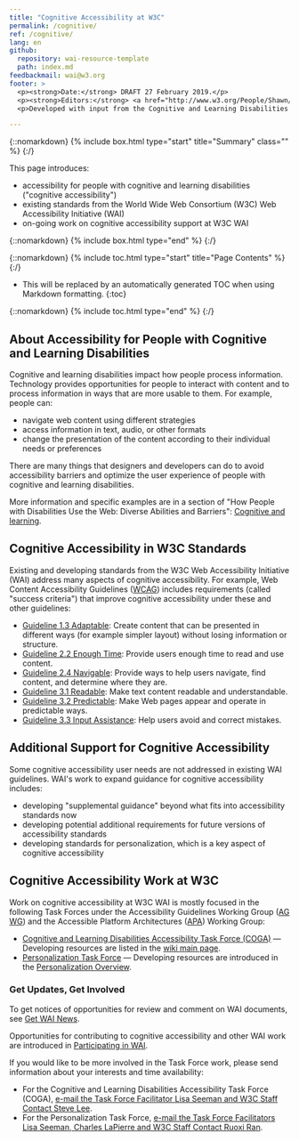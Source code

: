 ```yaml
---
title: "Cognitive Accessibility at W3C"
permalink: /cognitive/
ref: /cognitive/
lang: en
github:
  repository: wai-resource-template
  path: index.md
feedbackmail: wai@w3.org
footer: >
  <p><strong>Date:</strong> DRAFT 27 February 2019.</p>
  <p><strong>Editors:</strong> <a href="http://www.w3.org/People/Shawn/">Shawn Lawton Henry</a>, Steve Lee, <a href="http://www.w3.org/People/shadi/">Shadi Abou-Zahra</a>.</p>
  <p>Developed with input from the Cognitive and Learning Disabilities Accessibility Task Force (<a href="https://www.w3.org/WAI/PF/cognitive-a11y-tf/">COGA</a>).<p>

---
```


{::nomarkdown}
{% include box.html type="start" title="Summary" class="" %}
{:/}

This page introduces:
* accessibility for people with cognitive and learning disabilities ("cognitive accessibility")
* existing standards from the World Wide Web Consortium (W3C) Web Accessibility Initiative (WAI)
* on-going work on cognitive accessibility support at W3C WAI

{::nomarkdown}
{% include box.html type="end" %}
{:/}

{::nomarkdown}
{% include toc.html type="start" title="Page Contents" %}
{:/}

- This will be replaced by an automatically generated TOC when using Markdown formatting.
{:toc}

{::nomarkdown}
{% include toc.html type="end" %}
{:/}

## About Accessibility for People with Cognitive and Learning Disabilities

Cognitive and learning disabilities impact how people process information. Technology provides opportunities for people to interact with content and to process information in ways that are more usable to them. For example, people can:

* navigate web content using different strategies
* access information in text, audio, or other formats
* change the presentation of the content according to their individual needs or preferences

There are many things that designers and developers can do to avoid accessibility barriers and optimize the user experience of people with cognitive and learning disabilities.

More information and specific examples are in a section of "How People with Disabilities Use the Web: Diverse Abilities and Barriers": [Cognitive and learning](https://www.w3.org/WAI/people-use-web/abilities-barriers/#cognitive).

## Cognitive Accessibility in W3C Standards

Existing and developing standards from the W3C Web Accessibility Initiative (WAI) address many aspects of cognitive accessibility. For example, Web Content Accessibility Guidelines ([WCAG](https://www.w3.org/WAI/standards-guidelines/wcag/)) includes requirements (called "success criteria") that improve cognitive accessibility under these and other guidelines:

* [Guideline 1.3 Adaptable](https://www.w3.org/TR/WCAG21/#adaptable): Create content that can be presented in different ways (for example simpler layout) without losing information or structure.
* [Guideline 2.2 Enough Time](https://www.w3.org/TR/WCAG21/#enough-time): Provide users enough time to read and use content.
* [Guideline 2.4 Navigable](https://www.w3.org/TR/WCAG21/#navigable): Provide ways to help users navigate, find content, and determine where they are.
* [Guideline 3.1 Readable](https://www.w3.org/TR/WCAG21/#readable): Make text content readable and understandable.
* [Guideline 3.2 Predictable](https://www.w3.org/TR/WCAG21/#predictable): Make Web pages appear and operate in predictable ways.
* [Guideline 3.3 Input Assistance](https://www.w3.org/TR/WCAG21/#input-assistance): Help users avoid and correct mistakes.

## Additional Support for Cognitive Accessibility

Some cognitive accessibility user needs are not addressed in existing WAI guidelines. WAI's work to expand guidance for cognitive accessibility includes:

* developing "supplemental guidance" beyond what fits into accessibility standards now
* developing potential additional requirements for future versions of accessibility standards
* developing standards for personalization, which is a key aspect of cognitive accessibility

## Cognitive Accessibility Work at W3C

Work on cognitive accessibility at W3C WAI is mostly focused in the following Task Forces under the Accessibility Guidelines Working Group ([AG WG](https://www.w3.org/WAI/GL/)) and the Accessible Platform Architectures ([APA](https://www.w3.org/WAI/APA/)) Working Group:

* [Cognitive and Learning Disabilities Accessibility Task Force (COGA)](https://www.w3.org/WAI/PF/cognitive-a11y-tf/) &mdash; Developing resources are listed in the [wiki main page](https://www.w3.org/WAI/PF/cognitive-a11y-tf/wiki/Main_Page).
* [Personalization Task Force](https://www.w3.org/WAI/APA/task-forces/personalization/) &mdash; Developing resources are introduced in the [Personalization Overview]( https://deploy-preview-2--wai-personalization-standards.netlify.com/standards-guidelines/personalization/)<!-- @@update link -->.

### Get Updates, Get Involved

To get notices of opportunities for review and comment on WAI documents, see [Get WAI News](https://www.w3.org/WAI/news/subscribe/).

Opportunities for contributing to cognitive accessibility and other WAI work are introduced in [Participating in WAI](https://www.w3.org/WAI/about/participating/).

If you would like to be more involved in the Task Force work, please send information about your interests and time availability:

* For the Cognitive and Learning Disabilities Accessibility Task Force (COGA), [e-mail the Task Force Facilitator Lisa Seeman and W3C Staff Contact Steve Lee](mailto:lisa.seeman@zoho.com,stevelee@w3.org?cc=wai@w3.org&subject=Cognitive%20Accessibility%20Task%20Force%20Enquiry).
* For the Personalization Task Force, [e-mail the Task Force Facilitators Lisa Seeman, Charles LaPierre and W3C Staff Contact Ruoxi Ran](mailto:lisa.seeman@zoho.com,charlesl@benetech.org,ran@w3.org?cc=wai@w3.org&subject=Personalization%20Task%20Force%20Enquiry).
